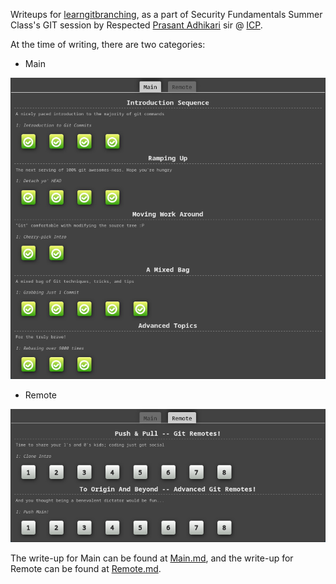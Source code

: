 Writeups for [learngitbranching](https://learngitbranching.js.org/), as a part of Security Fundamentals Summer Class's GIT session by Respected [Prasant Adhikari](https://www.linkedin.com/in/prasantadh/) sir @ [ICP](https://icp.edu.np/).

At the time of writing, there are two categories: 

- Main

![main](./ss/main.png)

- Remote

![remote](./ss/remote.png)

The write-up for Main can be found at [Main.md](./Main.md), and the write-up for Remote can be found at [Remote.md](./Remote.md).